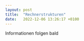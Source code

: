 ```yaml
---
layout: post
title:  "Rechnerstrukturen"
date:   2022-12-06 13:26:17 +0100
---
```

Informationen folgen bald
